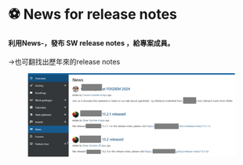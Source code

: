 # ⚽ News for release notes

#### 利用News-，發布 SW release notes ，給專案成員。

\->也可翻找出歷年來的release notes

<figure><img src="../../.gitbook/assets/image (3) (1) (1) (1).png" alt=""><figcaption></figcaption></figure>
